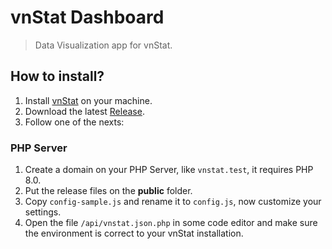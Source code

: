 # vnStat Dashboard

> Data Visualization app for vnStat.

## How to install?

1. Install [vnStat](https://github.com/vergoh/vnstat) on your machine.
2. Download the latest [Release](https://github.com/edirpedro/vnstat-dashboard/releases).
3. Follow one of the nexts:

### PHP Server

1. Create a domain on your PHP Server, like `vnstat.test`, it requires PHP 8.0.
2. Put the release files on the **public** folder.
3. Copy `config-sample.js` and rename it to `config.js`, now customize your settings.
4. Open the file `/api/vnstat.json.php` in some code editor and make sure the environment is correct to your vnStat installation.
